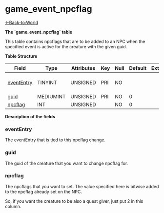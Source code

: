 # game\_event\_npcflag

[<-Back-to:World](database-world)

**The \`game\_event\_npcflag\` table**

This table contains npcflags that are to be added to an NPC when the specified event is active for the creature with the given guid.

**Table Structure**

| Field           | Type      | Attributes | Key | Null | Default | Extra | Comment                 |
| --------------- | --------- | ---------- | --- | ---- | ------- | ----- | ----------------------- |
| [eventEntry][1] | TINYINT   | UNSIGNED   | PRI | NO   |         |       | Entry of the game event |
| [guid][2]       | MEDIUMINT | UNSIGNED   | PRI | NO   | 0       |       |                         |
| [npcflag][3]    | INT       | UNSIGNED   |     | NO   | 0       |       |                         |

[1]: #evententry
[2]: #guid
[3]: #npcflag

**Description of the fields**

### eventEntry

The eventEntry that is tied to this npcflag change.

### guid

The guid of the creature that you want to change npcflag for.

### npcflag

The npcflags that you want to set. The value specified here is bitwise added to the npcflag already set on the NPC.

So, if you want the creature to be also a quest giver, just put 2 in this column.
